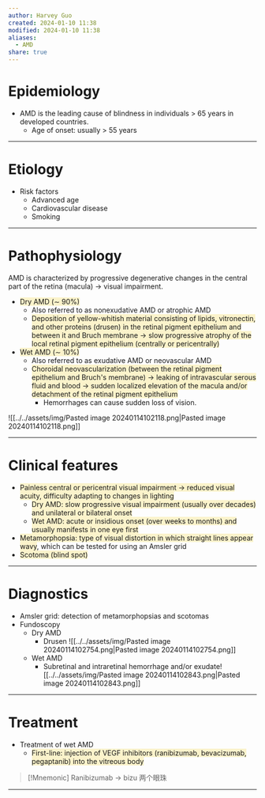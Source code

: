 ```yaml
---
author: Harvey Guo
created: 2024-01-10 11:38
modified: 2024-01-10 11:38
aliases:
  - AMD
share: true
---
```


# Epidemiology
- AMD is the leading cause of blindness in individuals > 65 years in developed countries.
	- Age of onset: usually > 55 years

---
# Etiology
- Risk factors
	- Advanced age
	- Cardiovascular disease 
	- Smoking

---
# Pathophysiology
AMD is characterized by progressive degenerative changes in the central part of the retina (macula) → visual impairment. 
- <span style="background:rgba(240, 200, 0, 0.2)">Dry AMD (∼ 90%)</span>
	- Also referred to as nonexudative AMD or atrophic AMD
	- <span style="background:rgba(240, 200, 0, 0.2)">Deposition of yellow-whitish material consisting of lipids, vitronectin, and other proteins (drusen) in the retinal pigment epithelium and between it and Bruch membrane  → slow progressive atrophy of the local retinal pigment epithelium (centrally or pericentrally)</span>
- <span style="background:rgba(240, 200, 0, 0.2)">Wet AMD (∼ 10%)</span>
	- Also referred to as exudative AMD or neovascular AMD
	- <span style="background:rgba(240, 200, 0, 0.2)">Choroidal neovascularization (between the retinal pigment epithelium and Bruch's membrane) → leaking of intravascular serous fluid and blood  → sudden localized elevation of the macula and/or detachment of the retinal pigment epithelium</span>
		- Hemorrhages can cause sudden loss of vision.

![[../../assets/img/Pasted image 20240114102118.png|Pasted image 20240114102118.png]]

---
# Clinical features
- <span style="background:rgba(240, 200, 0, 0.2)">Painless central or pericentral visual impairment → reduced visual acuity, difficulty adapting to changes in lighting </span>
	- <span style="background:rgba(240, 200, 0, 0.2)">Dry AMD: slow progressive visual impairment (usually over decades) and unilateral or bilateral onset </span>
	- <span style="background:rgba(240, 200, 0, 0.2)">Wet AMD: acute or insidious onset (over weeks to months) and usually manifests in one eye first </span>
- <span style="background:rgba(240, 200, 0, 0.2)">Metamorphopsia: type of visual distortion in which straight lines appear wavy</span>, which can be tested for using an Amsler grid 
- <span style="background:rgba(240, 200, 0, 0.2)">Scotoma (blind spot) </span>

---
# Diagnostics
- Amsler grid: detection of metamorphopsias and scotomas 
- Fundoscopy
	- Dry AMD
		- Drusen ![[../../assets/img/Pasted image 20240114102754.png|Pasted image 20240114102754.png]]
	- Wet AMD
		- Subretinal and intraretinal hemorrhage and/or exudate![[../../assets/img/Pasted image 20240114102843.png|Pasted image 20240114102843.png]]

---
# Treatment
- Treatment of wet AMD
	- <span style="background:rgba(240, 200, 0, 0.2)">First-line: injection of VEGF inhibitors (ranibizumab, bevacizumab, pegaptanib) into the vitreous body </span>

>[!Mnemonic] 
>Ranibizumab -> bizu 两个眼珠

---
